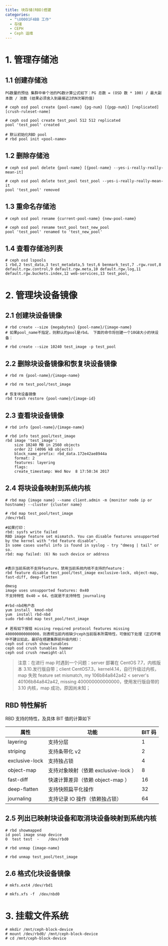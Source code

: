 ```yaml
---
title: 块存储(RBD)搭建
categories:
  - "\U0001F4BB 工作"
  - 存储
  - CEPH
  - Ceph 运维
---
```

# 1. 管理存储池
## 1.1  创建存储池
``
PG数量的预估
集群中单个池的PG数计算公式如下：PG 总数 = (OSD 数 * 100) / 最大副本数 / 池数 (结果必须舍入到最接近2的N次幂的值)
``

```shell
# ceph osd pool create {pool-name} {pg-num} [{pgp-num}] [replicated] [crush-ruleset-name]
 
# ceph osd pool create test_pool 512 512 replicated
pool 'test_pool' created

# 默认初始化RBD pool
# rbd pool init <pool-name>
```
## 1.2  删除存储池
```shell
# ceph osd pool delete {pool-name} [{pool-name} --yes-i-really-really-mean-it]
 
# ceph osd pool delete test_pool test_pool --yes-i-really-really-mean-it
pool 'test_pool' removed
```
## 1.3 重命名存储池
```shell
# ceph osd pool rename {current-pool-name} {new-pool-name}
 
# ceph osd pool rename test_pool test_new_pool
pool 'test_pool' renamed to 'test_new_pool'
```
## 1.4 查看存储池列表
```shell
# ceph osd lspools
1 rbd,2 test_data,3 test_metadata,5 test,6 benmark_test,7 .rgw.root,8 default.rgw.control,9 default.rgw.meta,10 default.rgw.log,11 default.rgw.buckets.index,12 web-services,13 test_pool,
```
# 2. 管理块设备镜像
## 2.1 创建块设备镜像
```shell
# rbd create --size {megabytes} {pool-name}/{image-name}
# 如果pool_name不指定，则默认的pool是rbd。 下面的命令将创建一个10GB大小的块设备：
 
# rbd create --size 10240 test_image -p test_pool
```
## 2.2 删除块设备镜像和恢复块设备镜像
```shell
# rbd rm {pool-name}/{image-name}
 
# rbd rm test_pool/test_image

# 恢复块设备镜像
rbd trash restore {pool-name}/{image-id}
```
## 2.3 查看块设备镜像
```shell
# rbd info {pool-name}/{image-name}
 
# rbd info test_pool/test_image
rbd image 'test_image':
    size 10240 MB in 2560 objects
    order 22 (4096 kB objects)
    block_name_prefix: rbd_data.172e42ae8944a
    format: 2
    features: layering
    flags:
    create_timestamp: Wed Nov  8 17:50:34 2017
```
## 2.4 将块设备映射到系统内核
```shell
# rbd map {image name} --name client.admin -m {monitor node ip or hostname} --cluster {cluster name}
 
# rbd map test_pool/test_image
/dev/rbd1
 
#如果打印：
rbd: sysfs write failed
RBD image feature set mismatch. You can disable features unsupported by the kernel with "rbd feature disable".
In some cases useful info is found in syslog - try "dmesg | tail" or so.
rbd: map failed: (6) No such device or address
 
 
#表示当前系统不支持feature，禁用当前系统内核不支持的feature：
rbd feature disable test_pool/test_image exclusive-lock, object-map, fast-diff, deep-flatten
 
dmesg
image uses unsupported features: 0x40
不支持特性 0x40 = 64，也就是不支持特性 journaling
 
#rbd-nbd用户态
yum install  kmod-nbd
yum  install rbd-nbd
sudo rbd-nbd map test_pool/test_image

# 若有如下报错 missing required protocol features missing 400000000000000，则表明当前内核缺少ceph当前版本所需特性，可做如下处理（正式环境中不建议如此，最好在搭建集群前升级内核）：
ceph osd crush show-tunables
ceph osd crush tunables hammer
ceph osd crush reweight-all
```

> 注意：在进行 map 时遇到一个问题：server 部署在 CentOS 7.7，内核版本 3.10.发行版自带；client CentOS7.3，kernel4.14，自行升级过内核，map 失败 feature set mismatch, my 106b84a842a42 < server's 40106b84a842a42, missing 400000000000000，使用发行版自带的 3.10 内核，map 成功，原因尚未知；

## RBD 特性解析

RBD 支持的特性，及具体 BIT 值的计算如下

| 属性 | 功能 | BIT 码 |
|---|---|---|
| layering | 支持分层 | 1 |
| striping | 支持条带化 v2 | 2 |
| exclusive-lock | 支持独占锁 | 4 |
| object-map | 支持对象映射（依赖 exclusive-lock ） | 8 |
| fast-diff	| 快速计算差异（依赖 object-map ）| 16 |
| deep-flatten | 支持快照扁平化操作 | 32 |
| journaling | 支持记录 IO 操作（依赖独占锁）| 64 |


## 2.5  列出已映射块设备和取消块设备映射到系统内核
```shell
# rbd showmapped
id pool image snap device    
0  test test  -    /dev/rbd0 

# rbd unmap {image-name}
 
# rbd unmap test_pool/test_image
```
## 2.6 格式化块设备镜像
```shell
# mkfs.ext4 /dev/rbd1
 
# mkfs.xfs -f  /dev/nbd0
```
# 3. 挂载文件系统
```shell
# mkdir /mnt/ceph-block-device
# mount /dev/rbd0/ /mnt/ceph-block-device
# cd /mnt/ceph-block-device
```
